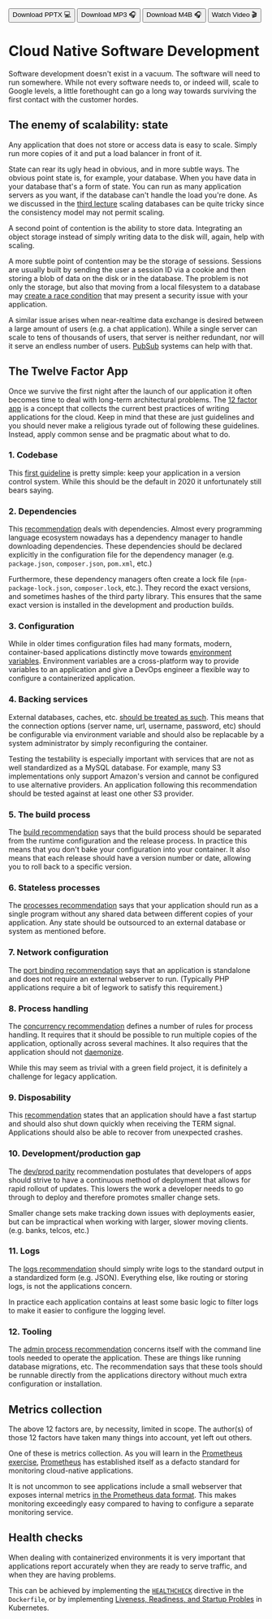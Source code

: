 <div class="download">
<a href="fh-cloud-computing-lecture-5-cloud-native.pptx"><button>Download PPTX 💻</button></a>
<a href="fh-cloud-computing-lecture-5-cloud-native.mp3"><button>Download MP3 🎧</button></a>
<a href="fh-cloud-computing-lecture-5-cloud-native.m4b"><button>Download M4B 🎧</button></a>
<a href="#"><button>Watch Video 🎬</button></a>
</div>

<h1>Cloud Native Software Development</h1>

Software development doesn't exist in a vacuum. The software will need to run somewhere. While not every software needs to, or indeed will, scale to Google levels, a little forethought can go a long way towards surviving the first contact with the customer hordes.

## The enemy of scalability: state

Any application that does not store or access data is easy to scale. Simply run more copies of it and put a load balancer in front of it.

State can rear its ugly head in obvious, and in more subtle ways. The obvious point state is, for example, your database. When you have data in your database that's a form of state. You can run as many application servers as you want, if the database can't handle the load you're done. As we discussed in the [third lecture](../3-xaas/index.md) scaling databases can be quite tricky since the consistency model may not permit scaling.

A second point of contention is the ability to store data. Integrating an object storage instead of simply writing data to the disk will, again, help with scaling.

A more subtle point of contention may be the storage of sessions. Sessions are usually built by sending the user a session ID via a cookie and then storing a blob of data on the disk or in the database. The problem is not only the storage, but also that moving from a local filesystem to a database may [create a race condition](https://pasztor.at/blog/stop-using-php-sessions/) that may present a security issue with your application.

A similar issue arises when near-realtime data exchange is desired between a large amount of users (e.g. a chat application). While a single server can scale to tens of thousands of users, that server is neither redundant, nor will it serve an endless number of users. [PubSub](https://en.wikipedia.org/wiki/Publish%E2%80%93subscribe_pattern) systems can help with that.

## The Twelve Factor App

Once we survive the first night after the launch of our application it often becomes time to deal with long-term architectural problems. The [12 factor app](https://12factor.net/) is a concept that collects the current best practices of writing applications for the cloud. Keep in mind that these are just guidelines and you should never make a religious tyrade out of following these guidelines. Instead, apply common sense and be pragmatic about what to do.

### 1. Codebase

This [first guideline](https://12factor.net/codebase) is pretty simple: keep your application in a version control system. While this should be the default in 2020 it unfortunately still bears saying.  

### 2. Dependencies

This [recommendation](https://12factor.net/dependencies) deals with dependencies. Almost every programming language ecosystem nowadays has a dependency manager to handle downloading dependencies. These dependencies should be declared explicitly in the configuration file for the dependency manager (e.g. `package.json`, `composer.json`, `pom.xml`, etc.)

Furthermore, these dependency managers often create a lock file (`npm-package-lock.json`, `composer.lock`, etc.). They record the exact versions, and sometimes hashes of the third party library. This ensures that the same exact version is installed in the development and production builds.

### 3. Configuration

While in older times configuration files had many formats, modern, container-based applications distinctly move towards [environment variables](https://12factor.net/config). Environment variables are a cross-platform way to provide variables to an application and give a DevOps engineer a flexible way to configure a containerized application.

### 4. Backing services

External databases, caches, etc. [should be treated as such](https://12factor.net/backing-services). This means that the connection options (server name, url, username, password, etc) should be configurable via environment variable and should also be replacable by a system administrator by simply reconfiguring the container.

Testing the testability is especially important with services that are not as well standardized as a MySQL database. For example, many S3 implementations only support Amazon's version and cannot be configured to use alternative providers. An application following this recommendation should be tested against at least one other S3 provider.

### 5. The build process

The [build recommendation](https://12factor.net/build-release-run) says that the build process should be separated from the runtime configuration and the release process. In practice this means that you don't bake your configuration into your container. It also means that each release should have a version number or date, allowing you to roll back to a specific version.

### 6. Stateless processes

The [processes recommendation](https://12factor.net/processes) says that your application should run as a single program without any shared data between different copies of your application. Any state should be outsourced to an external database or system as mentioned before.

### 7. Network configuration

The [port binding recommendation](https://12factor.net/port-binding) says that an application is standalone and does not require an external webserver to run. (Typically PHP applications require a bit of legwork to satisfy this requirement.)

### 8. Process handling

The [concurrency recommendation](https://12factor.net/concurrency) defines a number of rules for process handling. It requires that it should be possible to run multiple copies of the application, optionally across several machines. It also requires that the application should not [daemonize](https://en.wikipedia.org/wiki/Daemon_(computing)).

While this may seem as trivial with a green field project, it is definitely a challenge for legacy application.

### 9. Disposability

This [recommendation](https://12factor.net/disposability) states that an application should have a fast startup and should also shut down quickly when receiving the TERM signal. Applications should also be able to recover from unexpected crashes.

### 10. Development/production gap

The [dev/prod parity](https://12factor.net/dev-prod-parity) recommendation postulates that developers of apps should strive to have a continuous method of deployment that allows for rapid rollout of updates. This lowers the work a developer needs to go through to deploy and therefore promotes smaller change sets.

Smaller change sets make tracking down issues with deployments easier, but can be impractical when working with larger, slower moving clients. (e.g. banks, telcos, etc.)

### 11. Logs

The [logs recommendation](https://12factor.net/logs) should simply write logs to the standard output in a standardized form (e.g. JSON). Everything else, like routing or storing logs, is not the applications concern.

In practice each application contains at least some basic logic to filter logs to make it easier to configure the logging level.

### 12. Tooling

The [admin process recommendation](https://12factor.net/admin-processes) concerns itself with the command line tools needed to operate the application. These are things like running database migrations, etc. The recommendation says that these tools should be runnable directly from the applications directory without much extra configuration or installation.

## Metrics collection

The above 12 factors are, by necessity, limited in scope. The author(s) of those 12 factors have taken many things into account, yet left out others.

One of these is metrics collection. As you will learn in the [Prometheus exercise](../../exercises/4-prometheus/index.md), [Prometheus](https://prometheus.io/) has established itself as a defacto standard for monitoring cloud-native applications.

It is not uncommon to see applications include a small webserver that exposes internal metrics [in the Prometheus data format](https://github.com/prometheus/docs/blob/master/content/docs/instrumenting/exposition_formats.md). This makes monitoring exceedingly easy compared to having to configure a separate monitoring service.

## Health checks

When dealing with containerized environments it is very important that applications report accurately when they are ready to serve traffic, and when they are having problems.

This can be achieved by implementing the [`HEALTHCHECK`](https://docs.docker.com/engine/reference/builder/#healthcheck) directive in the `Dockerfile`, or by implementing [Liveness, Readiness, and Startup Probles](https://kubernetes.io/docs/tasks/configure-pod-container/configure-liveness-readiness-startup-probes/) in Kubernetes.
